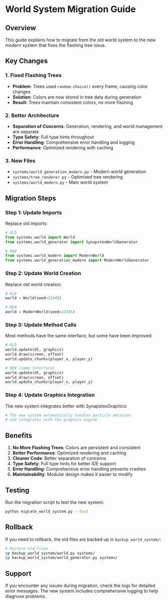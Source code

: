 # World System Migration Guide

## Overview
This guide explains how to migrate from the old world system to the new modern system that fixes the flashing tree issue.

## Key Changes

### 1. Fixed Flashing Trees
- **Problem**: Trees used `random.choice()` every frame, causing color changes
- **Solution**: Colors are now stored in tree data during generation
- **Result**: Trees maintain consistent colors, no more flashing

### 2. Better Architecture
- **Separation of Concerns**: Generation, rendering, and world management are separate
- **Type Safety**: Full type hints throughout
- **Error Handling**: Comprehensive error handling and logging
- **Performance**: Optimized rendering with caching

### 3. New Files
- `systems/world_generation_modern.py` - Modern world generation
- `systems/tree_renderer.py` - Optimized tree rendering
- `systems/world_modern.py` - Main world system

## Migration Steps

### Step 1: Update Imports
Replace old imports:
```python
# OLD
from systems.world import World
from systems.world_generator import SynapstexWorldGenerator

# NEW
from systems.world_modern import ModernWorld
from systems.world_generation_modern import ModernWorldGenerator
```

### Step 2: Update World Creation
Replace old world creation:
```python
# OLD
world = World(seed=12345)

# NEW
world = ModernWorld(seed=12345)
```

### Step 3: Update Method Calls
Most methods have the same interface, but some have been improved:
```python
# OLD
world.update(dt, graphics)
world.draw(screen, offset)
world.update_chunks(player_x, player_y)

# NEW (same interface)
world.update(dt, graphics)
world.draw(screen, offset)
world.update_chunks(player_x, player_y)
```

### Step 4: Update Graphics Integration
The new system integrates better with SynapstexGraphics:
```python
# The new system automatically handles particle emission
# and integrates with the graphics engine
```

## Benefits

1. **No More Flashing Trees**: Colors are persistent and consistent
2. **Better Performance**: Optimized rendering and caching
3. **Cleaner Code**: Better separation of concerns
4. **Type Safety**: Full type hints for better IDE support
5. **Error Handling**: Comprehensive error handling prevents crashes
6. **Maintainability**: Modular design makes it easier to modify

## Testing

Run the migration script to test the new system:
```bash
python migrate_world_system.py --test
```

## Rollback

If you need to rollback, the old files are backed up in `backup_world_system/`:
```bash
# Restore old files
cp backup_world_system/world.py systems/
cp backup_world_system/world_generator.py systems/
```

## Support

If you encounter any issues during migration, check the logs for detailed error messages.
The new system includes comprehensive logging to help diagnose problems.
